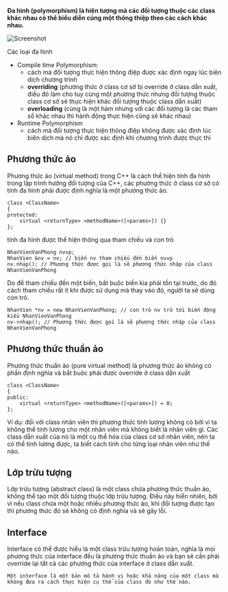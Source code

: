 **Đa hình (polymorphism) là hiện tượng mà các đối tượng thuộc các class khác nhau có thể biểu diễn cùng một thông thiệp theo các cách khác nhau.**

![Screenshot](../imgs/polymorhism.png)

Các loại đa hình
* Compile time Polymorphism: 
    * cách mà đối tượng thực hiện thông điệp được xác định ngay lúc biên dịch chương trình
    * **overriding** (phương thức ở class cơ sở bị override ở class dẫn xuất, điều đó làm cho tuy cùng một phương thức nhưng đối tượng thuộc class cơ sở sẽ thực hiện khác đối tượng thuộc class dẫn xuất)
    * **overloading** (cùng là một hàm nhưng với các đối tượng là các tham số khác nhau thì hành động thực hiện cũng sẽ khác nhau)
* Runtime Polymorphism
    * cách mà đối tượng thực hiện thông điệp không được xác định lúc biên dịch mà nó chỉ được xác định khi chương trình được thực thi

## Phương thức ảo
Phương thức ảo (virtual method) trong C++ là cách thể hiện tính đa hình trong lập trình hướng đối tượng của C++, các phương thức ở class cơ sở có tính đa hình phải được định nghĩa là một phương thức ảo.
```
class <ClassName>
{
protected:
    virtual <returnType> <methodName>([<params>]) {}
};
```
tính đa hình được thể hiện thông qua tham chiếu và con trỏ
```
NhanVienVanPhong nvvp;  
NhanVien &nv = nv; // biến nv tham chiếu đến biến nvvp  
nv.nhap(); // Phương thức được gọi là sẽ phương thức nhập của class NhanVienVanPhong
```
Do để tham chiếu đến một biến, bắt buộc biến kia phải tồn tại trước, do đó cách tham chiếu rất ít khi được sử dụng mà thay vào đó, người ta sẽ dùng con trỏ.

```
NhanVien *nv = new NhanVienVanPhong; // con trỏ nv trỏ tới biến động kiểu NhanVienVanPhong
nv->nhap(); // Phương thức được gọi là sẽ phương thức nhập của class NhanVienVanPhong
```

## Phương thức thuần ảo
Phương thức thuần ảo (pure virtual method) là phương thức ảo không có phần định nghĩa và bắt buộc phải được override ở class dẫn xuất  
```
class <ClassName>
{
public:
    virtual <returnType> <methodName>([<params>]) = 0;
};
```
Ví dụ: đối với class nhân viên thì phương thức tính lương không có bởi vì ta không thể tính lương cho một nhân viên mà không biết là nhân viên gì. Các class dẫn xuất của nó là một cụ thể hóa của class cơ sở nhân viên, nên ta có thể tính lương được, ta biết cách tính cho từng loại nhân viên như thế nào.

## Lớp trừu tượng
Lớp trừu tượng (abstract class) là một class chứa phương thức thuần ảo, không thể tạo một đối tượng thuộc lớp trừu tượng. Điều này hiển nhiên, bởi vì nếu class chứa một hoặc nhiều phương thức ảo, khi đối tượng được tạo thì phương thức đó sẽ không có định nghĩa và sẽ gây lỗi.

## Interface
Interface có thể được hiểu là một class trừu tượng hoàn toàn, nghĩa là mọi phương thức của interface đều là phương thức thuần ảo và bạn sẽ cần phải override lại tất cả các phương thức của interface ở class dẫn xuất.

    Một interface là một bản mô tả hành vi hoặc khả năng của một class mà không đưa ra cách thực hiện cụ thể của class đó như thế nào.
